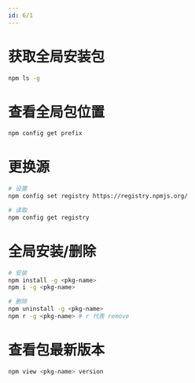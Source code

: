 ```yaml
---
id: 6/1
---
```

# 获取全局安装包
```bash
npm ls -g
```

# 查看全局包位置
```bash
npm config get prefix
```

# 更换源
```bash
# 设置
npm config set registry https://registry.npmjs.org/

# 读取
npm config get registry
```

# 全局安装/删除
```bash
# 安装
npm install -g <pkg-name>
npm i -g <pkg-name>

# 删除
npm uninstall -g <pkg-name>
npm r -g <pkg-name> # r 代表 remove
```

# 查看包最新版本
```bash
npm view <pkg-name> version
```